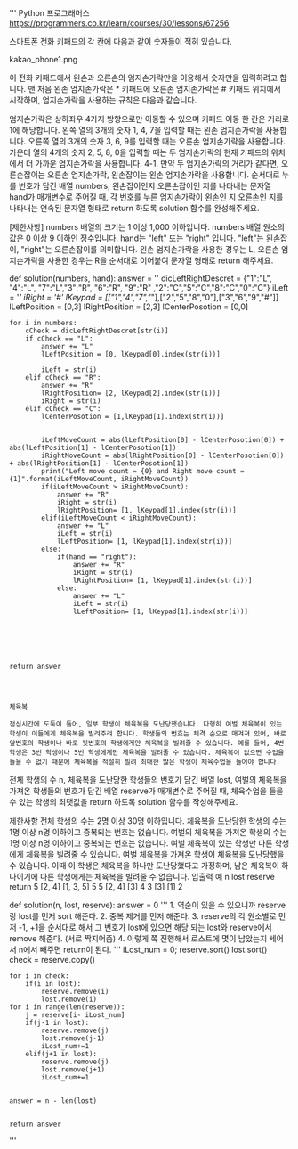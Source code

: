 '''
Python
프로그래머스 
https://programmers.co.kr/learn/courses/30/lessons/67256

스마트폰 전화 키패드의 각 칸에 다음과 같이 숫자들이 적혀 있습니다.

kakao_phone1.png

이 전화 키패드에서 왼손과 오른손의 엄지손가락만을 이용해서 숫자만을 입력하려고 합니다.
맨 처음 왼손 엄지손가락은 * 키패드에 오른손 엄지손가락은 # 키패드 위치에서 시작하며, 엄지손가락을 사용하는 규칙은 다음과 같습니다.

엄지손가락은 상하좌우 4가지 방향으로만 이동할 수 있으며 키패드 이동 한 칸은 거리로 1에 해당합니다.
왼쪽 열의 3개의 숫자 1, 4, 7을 입력할 때는 왼손 엄지손가락을 사용합니다.
오른쪽 열의 3개의 숫자 3, 6, 9를 입력할 때는 오른손 엄지손가락을 사용합니다.
가운데 열의 4개의 숫자 2, 5, 8, 0을 입력할 때는 두 엄지손가락의 현재 키패드의 위치에서 더 가까운 엄지손가락을 사용합니다.
4-1. 만약 두 엄지손가락의 거리가 같다면, 오른손잡이는 오른손 엄지손가락, 왼손잡이는 왼손 엄지손가락을 사용합니다.
순서대로 누를 번호가 담긴 배열 numbers, 왼손잡이인지 오른손잡이인 지를 나타내는 문자열 hand가 매개변수로 주어질 때, 각 번호를 누른 엄지손가락이 왼손인 지 오른손인 지를 나타내는 연속된 문자열 형태로 return 하도록 solution 함수를 완성해주세요.

[제한사항]
numbers 배열의 크기는 1 이상 1,000 이하입니다.
numbers 배열 원소의 값은 0 이상 9 이하인 정수입니다.
hand는 "left" 또는 "right" 입니다.
"left"는 왼손잡이, "right"는 오른손잡이를 의미합니다.
왼손 엄지손가락을 사용한 경우는 L, 오른손 엄지손가락을 사용한 경우는 R을 순서대로 이어붙여 문자열 형태로 return 해주세요.



def solution(numbers, hand):
    answer = ''
    dicLeftRightDescret = {"1":"L", "4":"L", "7":"L","3":"R", "6":"R", "9":"R"
                          ,"2":"C","5":"C","8":"C","0":"C"}
    iLeft = '*'
    iRight = '#'
    lKeypad = [["1","4","7","*"],["2","5","8","0"],["3","6","9","#"]]
    lLeftPosition = [0,3]
    lRightPosition = [2,3]
    lCenterPosotion = [0,0]
    
    for i in numbers:
        cCheck = dicLeftRightDescret[str(i)]
        if cCheck == "L":
            answer += "L"
            lLeftPosition = [0, lKeypad[0].index(str(i))]

            iLeft = str(i)
        elif cCheck == "R":
            answer += "R"
            lRightPosition= [2, lKeypad[2].index(str(i))]
            iRight = str(i)
        elif cCheck == "C":
            lCenterPosotion = [1,lKeypad[1].index(str(i))]

            
            iLeftMoveCount = abs(lLeftPosition[0] - lCenterPosotion[0]) + abs(lLeftPosition[1] - lCenterPosotion[1])
            iRightMoveCount = abs(lRightPosition[0] - lCenterPosotion[0]) + abs(lRightPosition[1] - lCenterPosotion[1])
            print("Left move count = {0} and Right move count = {1}".format(iLeftMoveCount, iRightMoveCount))
            if(iLeftMoveCount > iRightMoveCount):
                answer += "R"
                iRight = str(i)
                lRightPosition= [1, lKeypad[1].index(str(i))]
            elif(iLeftMoveCount < iRightMoveCount):
                answer += "L"
                iLeft = str(i)
                lLeftPosition= [1, lKeypad[1].index(str(i))]
            else:
                if(hand == "right"):
                    answer += "R"
                    iRight = str(i)
                    lRightPosition= [1, lKeypad[1].index(str(i))]
                else:
                    answer += "L"
                    iLeft = str(i)
                    lLeftPosition= [1, lKeypad[1].index(str(i))]
                
                
            
            
            
        
    return answer
    
    
    
    
    체육복
    
    점심시간에 도둑이 들어, 일부 학생이 체육복을 도난당했습니다. 다행히 여벌 체육복이 있는 학생이 이들에게 체육복을 빌려주려 합니다. 학생들의 번호는 체격 순으로 매겨져 있어, 바로 앞번호의 학생이나 바로 뒷번호의 학생에게만 체육복을 빌려줄 수 있습니다. 예를 들어, 4번 학생은 3번 학생이나 5번 학생에게만 체육복을 빌려줄 수 있습니다. 체육복이 없으면 수업을 들을 수 없기 때문에 체육복을 적절히 빌려 최대한 많은 학생이 체육수업을 들어야 합니다.

전체 학생의 수 n, 체육복을 도난당한 학생들의 번호가 담긴 배열 lost, 여벌의 체육복을 가져온 학생들의 번호가 담긴 배열 reserve가 매개변수로 주어질 때, 체육수업을 들을 수 있는 학생의 최댓값을 return 하도록 solution 함수를 작성해주세요.

제한사항
전체 학생의 수는 2명 이상 30명 이하입니다.
체육복을 도난당한 학생의 수는 1명 이상 n명 이하이고 중복되는 번호는 없습니다.
여벌의 체육복을 가져온 학생의 수는 1명 이상 n명 이하이고 중복되는 번호는 없습니다.
여벌 체육복이 있는 학생만 다른 학생에게 체육복을 빌려줄 수 있습니다.
여벌 체육복을 가져온 학생이 체육복을 도난당했을 수 있습니다. 이때 이 학생은 체육복을 하나만 도난당했다고 가정하며, 남은 체육복이 하나이기에 다른 학생에게는 체육복을 빌려줄 수 없습니다.
입출력 예
n	lost	reserve	return
5	[2, 4]	[1, 3, 5]	5
5	[2, 4]	[3]	4
3	[3]	[1]	2
    
    


def solution(n, lost, reserve):
    answer = 0
    '''
    1. 역순이 있을 수 있으니까 reserve랑 lost를 먼저 sort 해준다.
    2. 중복 제거를 먼저 해준다.
    3. reserve의 각 원소별로 먼저  -1, +1을 순서대로 해서 
    그 번호가 lost에 있으면 해당 되는 lost와 reserve에서 remove 해준다.
    (서로 짝지어줌)
    4. 이렇게 쭉 진행해서 로스트에 몇이 남았는지 세어서 n에서 빼주면 return이 된다.
    '''
    iLost_num = 0;
    reserve.sort()
    lost.sort()
    check = reserve.copy()
    
    for i in check:
        if(i in lost):
            reserve.remove(i)
            lost.remove(i)
    for i in range(len(reserve)):
        j = reserve[i- iLost_num]
        if(j-1 in lost):
            reserve.remove(j)
            lost.remove(j-1)
            iLost_num+=1
        elif(j+1 in lost):
            reserve.remove(j)
            lost.remove(j+1)
            iLost_num+=1

    
    answer = n - len(lost)
    
    
    return answer
    
 

'''
